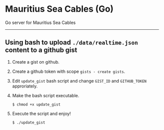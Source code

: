 # Mauritius Sea Cables (Go)
Go server for Mauritius Sea Cables

---

## Using bash to upload `./data/realtime.json` content to a github gist

1. Create a gist on github.
2. Create a github token with scope `gists - create gists`.
3. Edit `update_gist` bash script and change `GIST_ID` and `GITHUB_TOKEN` approriately.
4. Make the bash script executable.
    ```shell
    $ chmod +x update_gist
    ```

5. Execute the script and enjoy!
    ```shell
    $ ./update_gist
    ```
